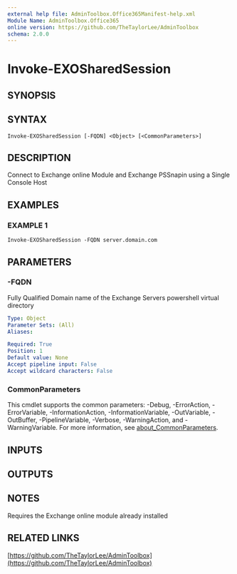 ```yaml
---
external help file: AdminToolbox.Office365Manifest-help.xml
Module Name: AdminToolbox.Office365
online version: https://github.com/TheTaylorLee/AdminToolbox
schema: 2.0.0
---
```


# Invoke-EXOSharedSession

## SYNOPSIS

## SYNTAX

```
Invoke-EXOSharedSession [-FQDN] <Object> [<CommonParameters>]
```

## DESCRIPTION
Connect to Exchange online Module and Exchange PSSnapin using a Single Console Host

## EXAMPLES

### EXAMPLE 1
```
Invoke-EXOSharedSession -FQDN server.domain.com
```

## PARAMETERS

### -FQDN
Fully Qualified Domain name of the Exchange Servers powershell virtual directory

```yaml
Type: Object
Parameter Sets: (All)
Aliases:

Required: True
Position: 1
Default value: None
Accept pipeline input: False
Accept wildcard characters: False
```

### CommonParameters
This cmdlet supports the common parameters: -Debug, -ErrorAction, -ErrorVariable, -InformationAction, -InformationVariable, -OutVariable, -OutBuffer, -PipelineVariable, -Verbose, -WarningAction, and -WarningVariable. For more information, see [about_CommonParameters](http://go.microsoft.com/fwlink/?LinkID=113216).

## INPUTS

## OUTPUTS

## NOTES
Requires the Exchange online module already installed

## RELATED LINKS

[https://github.com/TheTaylorLee/AdminToolbox](https://github.com/TheTaylorLee/AdminToolbox)

